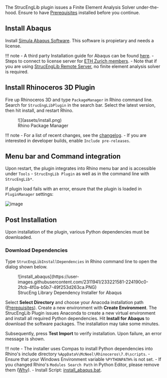 The StrucEngLib plugin issues a Finite Element Analysis Solver under-the-hood.  Ensure to have [Prerequisites](./prerequisites.md) installed before you continue.

## Install Abaqus
Install [Simula Abaqus Software](https://www.3ds.com/products-services/simulia/products/abaqus/). This software is propietary and needs a license. 

!!! note
    - A third party Installation guide for Abaqus can be found [here](https://web.archive.org/web/20220718103200/https://deviceanalytics.com/install-abaqus-on-windows/).
    - Steps to connect to license server for [ETH Zurich members](eth_zurich_members.md).
    - Note that if you are using [StrucEngLib Remote Server](https://strucenglib.ethz.ch/strucenglib_plugin/server/), no finite element analysis solver is required.


## Install Rhinoceros 3D Plugin
Fire up Rhinoceros 3D and type `PackageManager` in Rhino command line. Search for `StrucEngLibPlugin`
in the search bar. Select the latest version, then hit install, and restart
Rhino.

<figure markdown>
  ![](assets/install.png)
  <figcaption>Rhino Package Manager</figcaption>
</figure>


!!! note
    - For a list of recent changes, see the [changelog](https://github.com/kfmResearch-NumericsTeam/StrucEng_Library_Plug_in/blob/master/CHANGELOG). 
    - If you are interested in developer builds, enable `Include pre-releases`.


## Menu bar and Command integration
Upon restart, the plugin integrates into Rhino menu bar and is accessible under `Tools` - `StrucEngLib Plugin` as well as in the command line with `StrucEngLib*`.

If plugin load fails with an error, ensure that the plugin is loaded in `PluginManager` settings:  

![image](https://user-images.githubusercontent.com/2311941/206239991-0800a332-0b85-4005-a3de-16ababcd698f.png)

## Post Installation
Upon installation of the plugin, various Python dependencies must be downloaded.


### Download Dependencies

Type `StrucEngLibInstallDependencies` in Rhino command line to open the dialog shown below.

<figure markdown>
![install_abaqus](https://user-images.githubusercontent.com/2311941/233221581-224190c0-2fcb-4f0a-b5b7-49f253d263ca.PNG)
<figcaption>StrucEng Library Dependency Installer for Abaqus</figcaption>
</figure>

Select __Select Directory__ and choose your Anacoda installation path ([Prerequisites](../prerequisites)).
Create a new environment with __Create Environment__. The StrucEngLib Plugin issues Anaconda to create a new virtual environment and
install all required Python dependencies. Hit __Install for Abaqus__ to download the software packages. The installation may take some minutes.

Subsequently, press __Test Import__ to verify installation. Upon failure, an error message is shown.



!!! note
    - The installer uses Compas to install Python dependencies into Rhino's include directory `%AppData%\McNeel\Rhinoceros\7.0\scripts`. 
    - Ensure that your Windows Environment variable `%PYTHONPATH%` is not set.
    - If you changed Rhino's `Modules Search Path` in Python Editor, please remove them ([Why](https://web.archive.org/save/https://compas.dev/compas_fea/latest/gettingstarted/installation.html)).
    - Install Script: [install_abaqus.bat](https://github.com/kfmResearch-NumericsTeam/StrucEng_Library_Plug_in/blob/master/StrucEngLib/EmbeddedResources/install_abaqus.bat).


 
